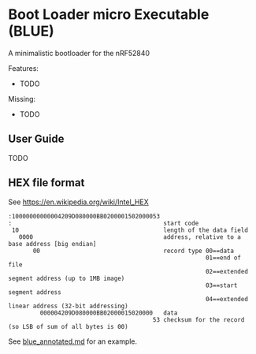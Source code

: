 # Boot Loader micro Executable (BLUE)

A minimalistic bootloader for the nRF52840

Features:
- TODO

Missing:
- TODO

## User Guide

TODO

## HEX file format

See https://en.wikipedia.org/wiki/Intel_HEX

```
:10000000000004209D080000BB0200001502000053
:                                           start code
 10                                         length of the data field
   0000                                     address, relative to a base address [big endian]
       00                                   record type 00==data
                                                        01==end of file
                                                        02==extended segment address (up to 1MB image)
                                                        03==start segment address
                                                        04==extended linear address (32-bit addressing)
         000004209D080000BB02000015020000   data
                                         53 checksum for the record (so LSB of sum of all bytes is 00)
```

See [blue_annotated.md](blue_annotated.md) for an example.